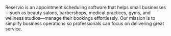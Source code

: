 Reservio is an appointment scheduling software that helps small businesses—such as beauty salons, barbershops, medical practices, gyms, and wellness studios—manage their bookings effortlessly. Our mission is to simplify business operations so professionals can focus on delivering great service.
